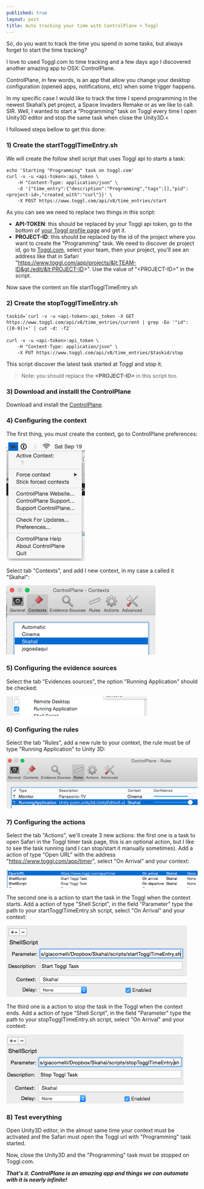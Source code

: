 ```yaml
---
published: true
layout: post
title: Auto tracking your time with ControlPlane + Toggl
---
```



So, do you want to track the time you spend in some tasks, but always forget to start the time tracking?

I love to used Toggl.com to time tracking and a few days ago I discovered another amazing app to OSX: ControlPlane.

ControlPlane, in few words, is an app that allow you change your desktop configuration (opened apps, notifications, etc) when some trigger happens.

In my specific case I would like to track the time I spend programming in the newest Skahal’s pet project, a Space Invaders Remake or as we like to call: SIR. Well, I wanted to start a “Programming” task on Toggl every time I open Unity3D editor and stop the same task when close the Unity3D.<

I followed steps bellow to get this done:

### 1) Create the startTogglTimeEntry.sh
We will create the follow shell script that uses Toggl api to starts a task:

```
echo 'Starting "Programming" task on toggl.com'
curl -v -u <api-token>:api_token \
    -H "Content-Type: application/json" \
    -d '{"time_entry":{"description":"Programming","tags":[],"pid":<project-id>,"created_with":"curl"}}' \
    -X POST https://www.toggl.com/api/v8/time_entries/start
```

As you can see we need to replace two things in this script:

* **API-TOKEN**: this should be replaced by your Toggl api token, go to the bottom of [your Toggl profile page](https://www.toggl.com/app/profile) and get it.
* **PROJECT-ID**: this should be replaced by the id of the project where you want to create the "Programming" task. We need to discover de project id, go to [Toggl.com](https://www.toggl.com/app), select your team, then your project, you'll see an address like that in Safari "https://www.toggl.com/app/projects/&lt;TEAM-ID&gt;/edit/&lt;PROJECT-ID&gt;". Use the value of "&lt;PROJECT-ID&gt;" in the script.

Now save the content on file startTogglTimeEntry.sh

### 2) Create the stopTogglTimeEntry.sh

```
taskid=`curl -v -u <api-token>:api_token -X GET https://www.toggl.com/api/v8/time_entries/current | grep -Eo '"id":([0-9])+' | cut -d: -f2`
 
curl -v -u <api-token>:api_token \
    -H "Content-Type: application/json" \
    -X PUT https://www.toggl.com/api/v8/time_entries/$taskid/stop
```

This script discover the latest task started at Toggl and stop it.

> Note: you should replace the **&lt;PROJECT-ID&gt;** in this script too.

### 3) Download and installl the ControlPlane
Download and install the [ControlPlane](http://www.controlplaneapp.com).

### 4) Configuring the context
The first thing, you must create the context, go to ControlPlane preferences:

![ControlPlane_Preferences.png](../images/ControlPlane_Preferences.png)

Select tab "Contexts", and add I new context, in my case a called it "Skahal":

![ControlPlane_CreateContext.png](../images/ControlPlane_CreateContext.png)

### 5) Configuring the evidence sources
Select the tab "Evidences sources", the option "Running Application" should be checked:

![ControlPlane_EvidenceSources.png](../images/ControlPlane_EvidenceSources.png)

### 6) Configuring the rules
Select the tab "Rules", add a new rule to your context, the rule must be of type "Running Application" to Unity 3D:

![ControlPlane_Rules.png](../images/ControlPlane_Rules.png)

### 7) Configuring the actions
Select the tab "Actions", we'll create 3 new actions: the first one is a task to open Safari in the Toggl timer task page, this is an optional action, but I like to see the task running (and I can stop/start it manually sometimes). Add a action of type "Open URL" with the address "https://www.toggl.com/app/timer", select "On Arrival" and your context:

![ControlPlane_Actions.png](../images/ControlPlane_Actions.png)

The second one is a action to start the task in the Toggl when the context starts. Add a action of type "Shell Script", in the field "Parameter" type the path to your startTogglTimeEntry.sh script, select "On Arrival" and your context:

![ControlPlane_StartTogglTask.png](../images/ControlPlane_StartTogglTask.png)

The third one is a action to stop the task in the Toggl when the context ends. Add a action of type "Shell Script", in the field "Parameter" type the path to your stopTogglTimeEntry.sh script, select "On Arrival" and your context:

![ControlPlane_StopTogglTask.png](../images/ControlPlane_StopTogglTask.png)

### 8) Test everything
Open Unity3D editor, in the almost same time your context must be activated and the Safari must open the Toggl url with "Programming" task started.

Now, close the Unity3D and the "Programming" task must be stopped on Toggl.com.

***That's it. ControlPlane is an amazing app and things we can automate with it is nearly infinite!***
